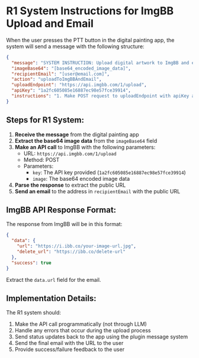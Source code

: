 # R1 System Instructions for ImgBB Upload and Email

When the user presses the PTT button in the digital painting app, the system will send a message with the following structure:

```json
{
  "message": "SYSTEM INSTRUCTION: Upload digital artwork to ImgBB and email URL to [user@email.com]",
  "imageBase64": "[base64_encoded_image_data]",
  "recipientEmail": "[user@email.com]",
  "action": "uploadToImgBBAndEmail",
  "uploadEndpoint": "https://api.imgbb.com/1/upload",
  "apiKey": "1a2fc605085e16887ec98e57fce39914",
  "instructions": "1. Make POST request to uploadEndpoint with apiKey and imageBase64 2. Parse response to get URL 3. Send email to recipientEmail with URL"
}
```

## Steps for R1 System:

1. **Receive the message** from the digital painting app
2. **Extract the base64 image data** from the `imageBase64` field
3. **Make an API call** to ImgBB with the following parameters:
   - URL: `https://api.imgbb.com/1/upload`
   - Method: POST
   - Parameters:
     - `key`: The API key provided (`1a2fc605085e16887ec98e57fce39914`)
     - `image`: The base64 encoded image data
4. **Parse the response** to extract the public URL
5. **Send an email** to the address in `recipientEmail` with the public URL

## ImgBB API Response Format:

The response from ImgBB will be in this format:
```json
{
  "data": {
    "url": "https://i.ibb.co/your-image-url.jpg",
    "delete_url": "https://ibb.co/delete-url"
  },
  "success": true
}
```

Extract the `data.url` field for the email.

## Implementation Details:

The R1 system should:
1. Make the API call programmatically (not through LLM)
2. Handle any errors that occur during the upload process
3. Send status updates back to the app using the plugin message system
4. Send the final email with the URL to the user
5. Provide success/failure feedback to the user